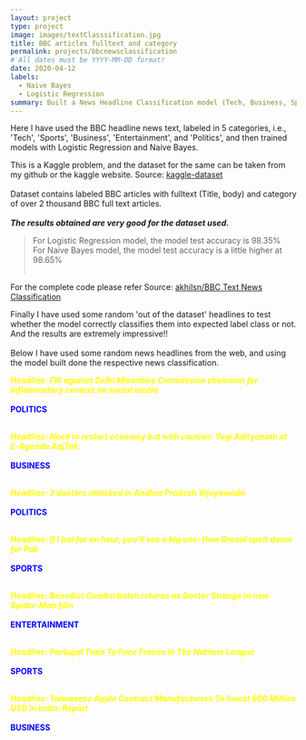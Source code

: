 ```yaml
---
layout: project
type: project
image: images/textClasssification.jpg
title: BBC articles fulltext and category
permalink: projects/bbcnewsclassification
# All dates must be YYYY-MM-DD format!
date: 2020-04-12
labels:
  - Naive Bayes
  - Logistic Regression
summary: Built a News Headline Classification model (Tech, Business, Sports, Entertainment, Politics) using Naive Bayes and Logistic Regression modeling performing well on the performance metrics.
---
```


Here I have used the BBC headline news text, labeled in 5 categories, i.e., 'Tech', 'Sports', 'Business', 'Entertainment', and 'Politics', and then trained models with Logistic Regression and Naive Bayes.

This is a Kaggle problem, and the dataset for the same can be taken from my github or the kaggle website.
Source: <a href="https://www.kaggle.com/yufengdev/bbc-fulltext-and-category">kaggle-dataset</a>
<br><br>
Dataset contains labeled BBC articles with fulltext (Title, body) and category of over 2 thousand BBC full text articles.
<br><br>
***The results obtained are very good for the dataset used.***<br>
> For Logistic Regression model, the model test accuracy is 98.35%<br>
> For Naive Bayes model, the model test accuracy is a little higher at 98.65%<br><br>

For the complete code please refer
Source: <a href="https://github.com/akhilsn/Kaggle-Projects/tree/master/BBC%20Text%20News%20Classification"><i class="large github icon "></i>akhilsn/BBC Text News Classification</a>

Finally I have used some random 'out of the dataset' headlines to test whether the model correctly classifies them into expected label class or not. And the results are extremely impressive!!
<br><br>Below I have used some random news headlines from the web, and using the model built done the respective news classification.<br>

<span style="color:yellow">***Headline: FIR against Delhi Minorities Commission chairman for inflammatory content on social media***</span><br><br>
<span style="color:blue">**POLITICS**</span>
<br><br>

<span style="color:yellow">***Headline: Need to restart economy but with caution: Yogi Adityanath at E-Agenda AajTak***</span><br><br>
<span style="color:blue">**BUSINESS**</span>
<br><br>

<span style="color:yellow">***Headline: 2 doctors attacked in Andhra Pradesh Vijayawada***</span><br><br>
<span style="color:blue">**POLITICS**</span>
<br><br>

<span style="color:yellow">***Headline: If I bat for an hour, you’ll see a big one: How Dravid spelt doom for Pak***</span><br><br>
<span style="color:blue">**SPORTS**</span>
<br><br>

<span style="color:yellow">***Headline: Benedict Cumberbatch returns as Doctor Strange in new Spider-Man film***</span><br><br>
<span style="color:blue">**ENTERTAINMENT**</span>
<br><br>

<span style="color:yellow">***Headline: Portugal Train To Face France In The Nations League***</span><br><br>
<span style="color:blue">**SPORTS**</span>
<br><br>

<span style="color:yellow">***Headline: Taiwanese Apple Contract Manufacturers To Invest 900 Million USD In India: Report***</span><br><br>
<span style="color:blue">**BUSINESS**</span>

